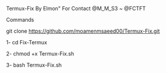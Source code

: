 Termux-Fix By Elmon"
For Contact @M_M_S3 ~ @FCTFT

Commands

git clone https://github.com/moamenmsaeed00/Termux-Fix.git
 
1- cd Fix-Termux
 
2- chmod +x Termux-Fix.sh
 
3- bash Termux-Fix.sh
